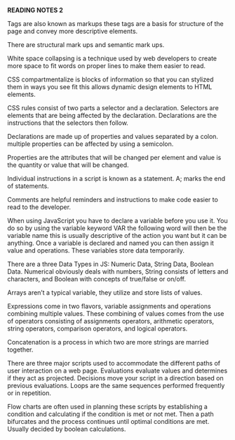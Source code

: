 **READING NOTES 2**

Tags are also known as markups these tags are a basis for structure of the page and convey more descriptive elements.

There are structural mark ups and semantic mark ups. 

White space collapsing is a technique used by web developers to create more space to fit words on proper lines to make them easier to read.

CSS compartmentalize is blocks of information so that you can stylized them in ways you see fit this allows dynamic design elements to HTML elements. 

CSS rules consist of two parts a selector and a declaration. Selectors are elements that are being affected by the declaration. Declarations are the instructions that the selectors then follow.

Declarations are made up of properties and values separated by a colon. multiple properties can be affected by using a semicolon. 

Properties are the attributes that will be changed per element and value is the quantity or value that will be changed.

Individual instructions in a script is known as a statement. A; marks the end of statements.

Comments are helpful reminders and instructions to make code easier to read to the developer.

When using JavaScript you have to declare a variable before you use it. You do so by using the variable keyword VAR the following word will then be the variable name this is usually descriptive of the action you want but it can be anything. Once a variable is declared and named you can then assign it value and operations. These variables store data temporarily.

There are a three Data Types in JS: Numeric Data, String Data, Boolean Data. Numerical obviously deals with numbers, String consists of letters and characters, and Boolean with concepts of true/false or on/off. 

Arrays aren’t a typical variable, they utilize and store lists of values.

Expressions come in two flavors, variable assignments and operations combining multiple values. These combining of values comes from the use of operators consisting of assignments operators, arithmetic operators, string operators, comparison operators, and logical operators. 

Concatenation is a process in which two are more strings are married together. 

There are three major scripts used to accommodate the different paths of user interaction on a web page. Evaluations evaluate values and determines if they act as projected. Decisions move your script in a direction based on previous evaluations. Loops are the same sequences performed frequently or in repetition. 

Flow charts are often used in planning these scripts by establishing a condition and calculating if the condition is met or not met. Then a path bifurcates and the process continues until optimal conditions are met. Usually decided by boolean calculations. 
